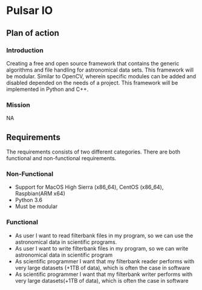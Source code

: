 # Pulsar IO

## Plan of action

### Introduction

Creating a free and open source framework that contains the generic algorithms and file handling for astronomical data sets. This framework will be modular. Similar to OpenCV, wherein specific modules can be added and disabled depended on the needs of a project. This framework will be implemented in Python and C++.

### Mission

NA

## Requirements

The requirements consists of two different categories. There are both functional and non-functional requirements.

### Non-Functional

* Support for MacOS High Sierra (x86_64), CentOS (x86_64), Raspbian(ARM x64)
* Python 3.6
* Must be modular

### Functional

* As user I want to read filterbank files in my program, so we can use the astronomical data in scientific programs.
* As user I want to write filterbank files in my program, so we can write astronomical data in scientific program
* As scientific programmer I want that my filterbank reader performs with very large datasets (+1TB of data), which is often the case in software
* As scientific programmer I want that my filterbank writer performs with very large datasets(+1TB of data), which is often the case in software


